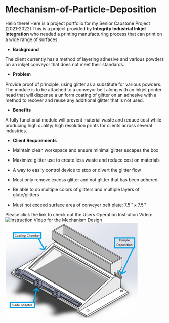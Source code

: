 # Mechanism-of-Particle-Deposition
Hello there!  Here is a project portfolio for my Senior Capstone Project (2021-2022)
This is a project provided by **Integrity Industrial Inkjet Integration** who needed a printing manufacturing process that can print on a wide range of surfaces. 

- **Background**

The client currently has a method of layering adhesive and various powders on an inkjet conveyor that does not meet their standards.

- **Problem**

Provide proof of principle, using glitter as a substitute for various powders. The module is to be attached to a conveyor belt along with an Inkjet printer head that will dispense a uniform coating of glitter on an adhesive with a method to recover and reuse any additional glitter that is not used.

- **Benefits**

A fully functional module will prevent material waste and reduce cost while producing high quality/ high resolution prints for clients across several industries.

- **Client Requirements**

- Maintain clean workspace and ensure  minimal glitter escapes the box 
- Maximize glitter use to create less waste and reduce cost on materials
- A way to easily control device to stop or divert the glitter flow
- Must only remove excess glitter and not glitter that has been adhered
- Be able to do multiple colors of glitters and multiple layers of glute/glitters
- Must not exceed surface area of conveyer belt plate: 7.5'' x 7.5''

Please click the link to check out the Users Operation Instrution Video: 
[![Instruction Video for the Mechanism Design](https://www.youtube.com/embed/nuajtc9fk5U/maxresdefault.jpg)](https://www.youtube.com/embed/nuajtc9fk5U)
![alt text](https://github.com/helenwanghh/Mechanism-of-Particle-Deposition/blob/aaef81fc2e028a74d1c1f10eff94ab7b766659b8/demo1.png)

